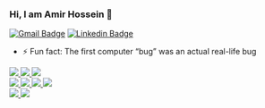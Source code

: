 ### Hi, I am Amir Hossein 👋

[![Gmail Badge](https://img.shields.io/badge/-ahkamandlou@gmail.com-c14438?style=flat&logo=Gmail&logoColor=white&link=mailto:ahkamandlou@gmail.com)](mailto:ahkamandlou@gmail.com)
[![Linkedin Badge](https://img.shields.io/badge/-amir%20hossein%20kamandlou-452118205?style=flat&logo=Linkedin&logoColor=white&link=https://www.linkedin.com/in/amir-hossein-kamandlou-452118205/)](https://www.linkedin.com/in/amir-hossein-kamandlou-452118205/)

- ⚡ Fun fact: The first computer “bug” was an actual real-life bug

<a href="https://html.com/">
<img src="https://img.shields.io/badge/HTML-E34F26?style=for-the-badge&logo=HTML5&logoColor=white">
</a>
<a href="https://www.w3schools.com/css/">
<img src="https://img.shields.io/badge/CSS-1572B6?style=for-the-badge&logo=CSS3&logoColor=white">
</a>
<a href="https://www.javascript.com/">
<img src="https://img.shields.io/badge/JavaScript-323330?style=for-the-badge&logo=javascript&logoColor=F7DF1E">
</a>
<br>
<a href="https://php.net/">
<img src="https://img.shields.io/badge/-php-1572B6?style=for-the-badge&logo=php&logoColor=fff">
</a>
<a href="https://vuejs.org/">
<img src="https://img.shields.io/badge/-Vue-4fc08d?style=for-the-badge&logo=vue.js&logoColor=fff">
</a>
<a href="https://laravel.com/">
<img src="https://img.shields.io/badge/-laravel-F05032?style=for-the-badge&logo=laravel&logoColor=fff">
</a>
<a href="https://git-scm.com/">
<img src="https://img.shields.io/badge/git-F05032?&style=for-the-badge&logo=git&logoColor=white">
</a>
<br>
<a href="https://www.linux.org/">
<img src="https://img.shields.io/badge/-linux-323330?style=for-the-badge&logo=linux&logoColor=fff">
</a>
<a href="https://wordpress.org/">
<img src="https://img.shields.io/badge/WORDPRESS-gray?style=for-the-badge&logo=wordpress&logoColor=white">
</a>
